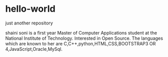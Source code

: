 # hello-world
just another repository

shaini soni is a first year Master of Computer Applications student at the National Institute of Technology. Interested in Open Source.
The languages which are known to her are C,C++,python,HTML,CSS,BOOTSTRAP3 OR 4,JavaScript,Oracle,MySql.
